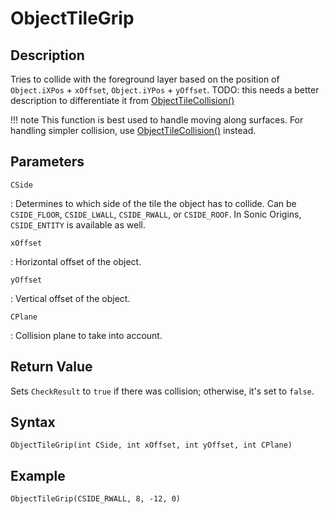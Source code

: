 # ObjectTileGrip

## Description
Tries to collide with the foreground layer based on the position of `Object.iXPos` + `xOffset`, `Object.iYPos` + `yOffset`.
TODO: this needs a better description to differentiate it from [ObjectTileCollision()](ObjectTileCollision.md)

!!! note
    This function is best used to handle moving along surfaces. For handling simpler collision, use [ObjectTileCollision()](ObjectTileCollision.md) instead.

## Parameters
`CSide`

:   Determines to which side of the tile the object has to collide. Can be `CSIDE_FLOOR`, `CSIDE_LWALL`, `CSIDE_RWALL`, or `CSIDE_ROOF`. In Sonic Origins, `CSIDE_ENTITY` is available as well.

`xOffset`

:   Horizontal offset of the object.

`yOffset`

:   Vertical offset of the object.

`CPlane`

:   Collision plane to take into account.

## Return Value
Sets `CheckResult` to `true` if there was collision; otherwise, it's set to `false`.

## Syntax
```
ObjectTileGrip(int CSide, int xOffset, int yOffset, int CPlane)
```

## Example
```
ObjectTileGrip(CSIDE_RWALL, 8, -12, 0)
```